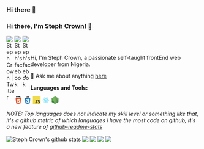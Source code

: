 ### Hi there 👋

<!--
**Steph-crown/Steph-crown** is a ✨ _special_ ✨ repository because its `README.md` (this file) appears on your GitHub profile.

Here are some ideas to get you started:

- 🔭 I’m currently working on ...
- 🌱 I’m currently learning ...
- 👯 I’m looking to collaborate on ...
- 🤔 I’m looking for help with ...
- 💬 Ask me about ...
- 📫 How to reach me: ...
- 😄 Pronouns: ...
- ⚡ Fun fact: ...
-->


### Hi there, I'm [Steph Crown!](https://steph-portfolio.vercel.app) 👋


<a href="https://twitter.com/stephcrown06">
  <img align="left" alt="Steph Crown | Twitter" width="21px" src="https://raw.githubusercontent.com/anuraghazra/anuraghazra/master/assets/twitter.svg" />
</a>
<a href="https://facebook.com/profile.php?id=100006437678823">
  <img align="left" alt="Steph's facebook" width="21px" src="https://www.flaticon.com/svg/static/icons/svg/61/61045.svg" />
</a>
<a href="https://wa.me/2349090194796">
  <img align="left" alt="Steph's facebook" width="21px" src="https://image.flaticon.com/icons/png/512/124/124034.png" />
</a>


<br />
<br />

Hi, I'm Steph Crown, a passionate self-taught frontEnd web developer from Nigeria.


- 💬 Ask me about anything [here](https://github.com/steph-crown/steph-crown/issues)

**Languages and Tools:**  

<code><img height="20" src="https://raw.githubusercontent.com/github/explore/80688e429a7d4ef2fca1e82350fe8e3517d3494d/topics/html/html.png"></code>
<code><img height="20" src="https://raw.githubusercontent.com/github/explore/80688e429a7d4ef2fca1e82350fe8e3517d3494d/topics/css/css.png"></code>
<code><img height="20" src="https://raw.githubusercontent.com/github/explore/80688e429a7d4ef2fca1e82350fe8e3517d3494d/topics/javascript/javascript.png"></code>
<code><img height="20" src="https://raw.githubusercontent.com/github/explore/80688e429a7d4ef2fca1e82350fe8e3517d3494d/topics/react/react.png"></code>
<code><img height="20" src="https://raw.githubusercontent.com/github/explore/80688e429a7d4ef2fca1e82350fe8e3517d3494d/topics/nodejs/nodejs.png"></code>    



*NOTE: Top languages does not indicate my skill level or something like that, it's a github metric of which languages i have the most code on github, it's a new feature of [github-readme-stats](https://github.com/steph-crown/github-readme-stats)*


<img align="center" src="https://github-readme-stats.vercel.app/api?username=steph-crown&show_icons=true&include_all_commits=true&theme=radical&title_color=FFC73E" alt="Steph Crown's github stats" />
<img align="center" src="https://github-readme-stats.vercel.app/api/top-langs/?username=steph-crown&layout=compact&theme=radical&title_color=FFC73E" />
<img align="center" src="https://github-readme-stats.vercel.app/api/pin/?username=steph-crown&repo=new-portfolio&theme=radical&title_color=FFC73E" />
<img align="center" src="https://github-readme-stats.anuraghazra1.vercel.app/api/pin/?username=steph-crown&repo=myResume-app&theme=radical&title_color=FFC73E" />
<img align="center" src="https://github-readme-stats.anuraghazra1.vercel.app/api/pin/?username=steph-crown&repo=myResume-api&theme=radical&title_color=FFC73E" />
